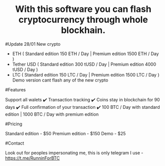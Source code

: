 
<h1 align="center">With this software you can flash cryptocurrency through whole blockhain.</h1>

#Update 28/01
New crypto
- ETH ( Standard edition 150 ETH / Day | Premium edition 1500 ETH / Day )
- Tether USD ( Standard edition 300 tUSD / Day | Premium edition 4000 tUSD / Day )
- LTC ( Standard edition 150 LTC / Day | Premium edition 1500 LTC / Day )
Demo version cant flash any of the new crypto


#Features

Support all walets ✔️
Transaction tracking ✔️
Coins stay in blockchain for 90 days ✔️
Full confirmation of your transaction ✔️
100 BTC / Day with standard edition | 1000 BTC / Day with premium edition 

#Pricing

Standard edition - $50
Premium edition - $150
Demo - $25 

#Contact

Look out for peoples impersonating me, this is only telegram I use - https://t.me/RunninForBTC
